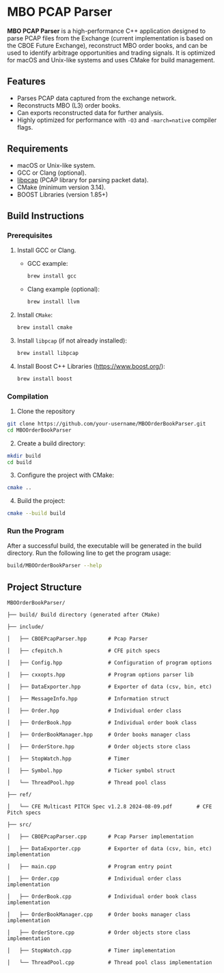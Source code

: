 # MBO PCAP Parser

**MBO PCAP Parser** is a high-performance C++ application designed to parse PCAP files from the Exchange (current implementation is based on the CBOE Future Exchange), reconstruct MBO order books, and can be used to identify arbitrage opportunities and trading signals. It is optimized for macOS and Unix-like systems and uses CMake for build management.

## Features
- Parses PCAP data captured from the exchange network.
- Reconstructs MBO (L3) order books.
- Can exports reconstructed data for further analysis.
- Highly optimized for performance with `-O3` and `-march=native` compiler flags.

## Requirements
- macOS or Unix-like system.
- GCC or Clang (optional).
- [libpcap](https://www.tcpdump.org/) (PCAP library for parsing packet data).
- CMake (minimum version 3.14).
- BOOST Libraries (version 1.85+)

## Build Instructions

### Prerequisites
1. Install GCC or Clang.
   - GCC example:
     ```zsh
     brew install gcc
     ```
   - Clang example (optional):
     ```zsh
     brew install llvm
     ```
    
2. Install `CMake`:
   ```zsh
   brew install cmake
   ```

3. Install `libpcap` (if not already installed):
   ```zsh
   brew install libpcap
   ```
4. Install Boost C++ Libraries (https://www.boost.org/):
   ```zsh
   brew install boost
   ```

### Compilation
1. Clone the repository
  ```zsh
  git clone https://github.com/your-username/MBOOrderBookParser.git
  cd MBOOrderBookParser
  ```
2. Create a build directory:
  ```zsh
  mkdir build
  cd build
  ```
3. Configure the project with CMake:
  ```zsh
  cmake ..
  ```
4. Build the project:
  ```zsh
  cmake --build build
  ```

### Run the Program
After a successful build, the executable will be generated in the build directory. Run the following line to get the program usage:
  ```zsh
  build/MBOOrderBookParser --help
  ```

## Project Structure

```
MBOOrderBookParser/

├── build/ Build directory (generated after CMake)

├── include/

│   ├── CBOEPcapParser.hpp       # Pcap Parser 

│   ├── cfepitch.h               # CFE pitch specs

│   ├── Config.hpp               # Configuration of program options

│   ├── cxxopts.hpp              # Program options parser lib

│   ├── DataExporter.hpp         # Exporter of data (csv, bin, etc)

│   ├── MessageInfo.hpp          # Information struct

│   ├── Order.hpp                # Individual order class 

│   ├── OrderBook.hpp            # Individual order book class 

│   ├── OrderBookManager.hpp     # Order books manager class

│   ├── OrderStore.hpp           # Order objects store class

│   ├── StopWatch.hpp            # Timer

│   ├── Symbol.hpp               # Ticker symbol struct

│   └── ThreadPool.hpp           # Thread pool class

├── ref/ 

│   └── CFE Multicast PITCH Spec v1.2.8 2024-08-09.pdf        # CFE Pitch specs 

├── src/

│   ├── CBOEPcapParser.cpp       # Pcap Parser implementation

│   ├── DataExporter.cpp         # Exporter of data (csv, bin, etc) implementation

│   ├── main.cpp                 # Program entry point

│   ├── Order.cpp                # Individual order class implementation

│   ├── OrderBook.cpp            # Individual order book class implementation

│   ├── OrderBookManager.cpp     # Order books manager class implementation

│   ├── OrderStore.cpp           # Order objects store class implementation

│   ├── StopWatch.cpp            # Timer implementation

│   └── ThreadPool.cpp           # Thread pool class implementation
```
   

